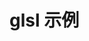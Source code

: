 # glsl 示例

<GlslViews :ratioHeight="2.0" cases="0"/>

<GlslViews :ratioHeight="2.0" cases="1"/>

<!-- <GLSLCanvas :ratioHeight="2.0" cases="1"/>

<GLSLCanvas :ratioHeight="2.0" cases="2"/> -->